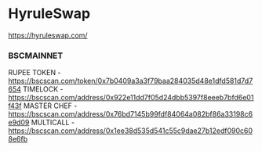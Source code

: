# HyruleSwap
https://hyruleswap.com/ 

### BSCMAINNET
RUPEE TOKEN - https://bscscan.com/token/0x7b0409a3a3f79baa284035d48e1dfd581d7d7654
TIMELOCK - https://bscscan.com/address/0x922e11dd7f05d24dbb5397f8eeeb7bfd6e01f43f
MASTER CHEF - https://bscscan.com/address/0x76bd7145b99fdf84064a082bf86a33198c6e9d09
MULTICALL - https://bscscan.com/address/0x1ee38d535d541c55c9dae27b12edf090c608e6fb
